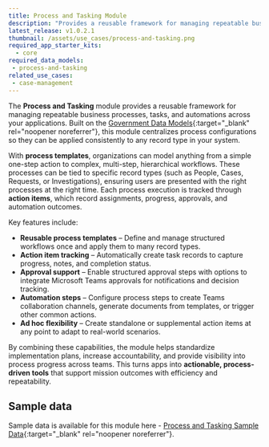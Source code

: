 ```yaml
---
title: Process and Tasking Module
description: "Provides a reusable framework for managing repeatable business processes, tasks, and automations across your applications."
latest_release: v1.0.2.1
thumbnail: /assets/use_cases/process-and-tasking.png
required_app_starter_kits:
  - core
required_data_models:
 - process-and-tasking
related_use_cases:
 - case-management
---
```


The **Process and Tasking** module provides a reusable framework for managing repeatable business processes, tasks, and automations across your applications. Built on the [Government Data Models](https://github.com/microsoft/gov-datamodels){:target="_blank" rel="noopener noreferrer"}, this module centralizes process configurations so they can be applied consistently to any record type in your system.

With **process templates**, organizations can model anything from a simple one-step action to complex, multi-step, hierarchical workflows. These processes can be tied to specific record types (such as People, Cases, Requests, or Investigations), ensuring users are presented with the right processes at the right time. Each process execution is tracked through **action items**, which record assignments, progress, approvals, and automation outcomes.

Key features include:

* **Reusable process templates** – Define and manage structured workflows once and apply them to many record types.
* **Action item tracking** – Automatically create task records to capture progress, notes, and completion status.
* **Approval support** – Enable structured approval steps with options to integrate Microsoft Teams approvals for notifications and decision tracking.
* **Automation steps** – Configure process steps to create Teams collaboration channels, generate documents from templates, or trigger other common actions.
* **Ad hoc flexibility** – Create standalone or supplemental action items at any point to adapt to real-world scenarios.

By combining these capabilities, the module helps standardize implementation plans, increase accountability, and provide visibility into process progress across teams. This turns apps into **actionable, process-driven tools** that support mission outcomes with efficiency and repeatability.

## Sample data

Sample data is available for this module here - [Process and Tasking Sample Data](https://github.com/microsoft/gov-apptemplates/tree/main/federal/process-and-tasking/sample-data){:target="_blank" rel="noopener noreferrer"}.
